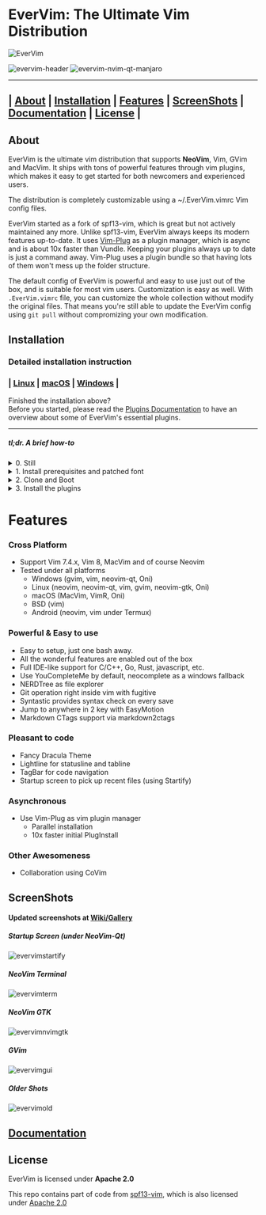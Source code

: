 # EverVim: The Ultimate Vim Distribution
![EverVim](https://img.shields.io/badge/Coded%20with-EverVim-bd93f9.svg?style=flat-square)

![evervim-header](https://i.imgur.com/y3H4g1k.png "EverVim with VimR on macOS")
![evervim-nvim-qt-manjaro](https://i.imgur.com/vkY4CYO.png "EverVim with Neovim-Qt on Linux")

* * *

## | [About](https://github.com/LER0ever/EverVim/blob/master/README.md#about) | [Installation](https://github.com/LER0ever/EverVim/blob/master/README.md#installation) | [Features](https://github.com/LER0ever/EverVim/blob/master/README.md#features) | [ScreenShots](https://github.com/LER0ever/EverVim/blob/master/README.md#screenshots) | [Documentation](https://github.com/LER0ever/EverVim/blob/master/DOC.md) | [License](https://github.com/LER0ever/EverVim/blob/master/README.md#license) |

## About
EverVim is the ultimate vim distribution that supports **NeoVim**, Vim, GVim and MacVim. It ships with tons of powerful features through vim plugins, which makes it easy to get started for both newcomers and experienced users.

The distribution is completely customizable using a ~/.EverVim.vimrc Vim config files.

EverVim started as a fork of spf13-vim, which is great but not actively maintained any more. Unlike spf13-vim, EverVim always keeps its modern features up-to-date. It uses [Vim-Plug](https://github.com/junegunn/vim-plug) as a plugin manager, which is async and is about 10x faster than Vundle. Keeping your plugins always up to date is just a command away. Vim-Plug uses a plugin bundle so that having lots of them won't mess up the folder structure.

The default config of EverVim is powerful and easy to use just out of the box, and is suitable for most vim users. Customization is easy as well. With `.EverVim.vimrc` file, you can customize the whole collection without modify the original files. That means you're still able to update the EverVim config using `git pull` without compromizing your own modification.

## Installation
### Detailed installation instruction
### | [Linux](https://github.com/LER0ever/EverVim/wiki/Installation-on-Linux) | [macOS](https://github.com/LER0ever/EverVim/wiki/Installation-on-macOS) | [Windows](https://github.com/LER0ever/EverVim/wiki/Installation-on-Windows) |
Finished the installation above?  
Before you started, please read the [Plugins Documentation](https://github.com/LER0ever/EverVim/wiki/Plugins) to have an overview about some of EverVim's essential plugins.

* * *

##### tl;dr. A brief how-to
<details>
<summary>0. Still</summary>
<b>You are strongly encouraged to use the full instruction on your first installation of EverVim.</b>
</details>
<details>
<summary>1. Install prerequisites and patched font</summary>
<li>Download and install the [Knack Nerd Font](https://github.com/ryanoasis/nerd-fonts/raw/master/patched-fonts/Hack/Regular/complete/Knack%20Regular%20Nerd%20Font%20Complete%20Mono.ttf)</li>
<li>Make **git, curl** is on your system.</li>
</details>

<details>
<summary>2. Clone and Boot</summary>  
<li>git clone https://github.com/LER0ever/EverVim ~/.EverVim</li>
<li>cd .EverVim</li>
<li>sh Boot-EverVim.sh or .\Boot-EverVim.ps1</li>
</details>
<details>
<summary>3. Install the plugins</summary>
<li>Fire up your vim</li>
<li>Type `:PlugInstall`</li>
<li>Wait for it to finish</li>
<li>Restart Vim.</li>
</details>

# Features
### Cross Platform
- Support Vim 7.4.x, Vim 8, MacVim and of course Neovim
- Tested under all platforms
	- Windows (gvim, vim, neovim-qt, Oni)
	- Linux (neovim, neovim-qt, vim, gvim, neovim-gtk, Oni)
	- macOS (MacVim, VimR, Oni)
	- BSD (vim)
	- Android (neovim, vim under Termux)

### Powerful & Easy to use
- Easy to setup, just one bash away.
- All the wonderful features are enabled out of the box
- Full IDE-like support for C/C++, Go, Rust, javascript, etc.
- Use YouCompleteMe by default, neocomplete as a windows fallback
- NERDTree as file explorer
- Git operation right inside vim with fugitive
- Syntastic provides syntax check on every save
- Jump to anywhere in 2 key with EasyMotion
- Markdown CTags support via markdown2ctags

### Pleasant to code
- Fancy Dracula Theme
- Lightline for statusline and tabline
- TagBar for code navigation
- Startup screen to pick up recent files (using Startify)

### Asynchronous
- Use Vim-Plug as vim plugin manager
	- Parallel installation
	- 10x faster initial PlugInstall

### Other Awesomeness
- Collaboration using CoVim

## ScreenShots
#### Updated screenshots at [Wiki/Gallery](https://github.com/LER0ever/EverVim/wiki/Gallery)
##### Startup Screen (under NeoVim-Qt)
![evervimstartify](http://i.imgur.com/SHu2yZv.png)
##### NeoVim Terminal
![evervimterm](http://i.imgur.com/lQVWBTH.png)
##### NeoVim GTK
![evervimnvimgtk](http://i.imgur.com/Kp2q00a.png)
##### GVim
![evervimgui](http://i.imgur.com/s8ga2Cv.png)
##### Older Shots
![evervimold](http://i.imgur.com/l8oK1Mj.png)

## [Documentation](https://github.com/LER0ever/EverVim/blob/master/DOC.md)

## License
EverVim is licensed under **Apache 2.0**

This repo contains part of code from [spf13-vim](https://github.com/spf13/spf13-vim), 
which is also licensed under [Apache 2.0](https://github.com/spf13/spf13-vim/blob/3.0/LICENSE.txt)
